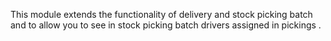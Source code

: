 This module extends the functionality of delivery and stock picking batch and to allow you to see in stock picking batch drivers assigned in pickings .
